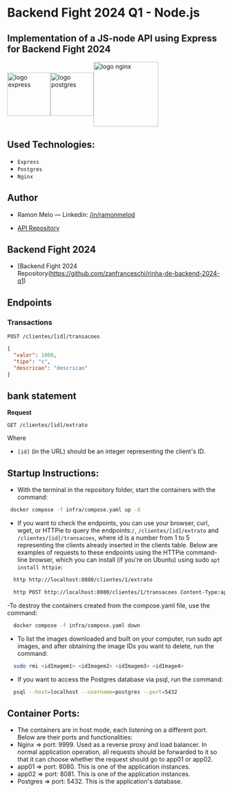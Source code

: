 # Backend Fight 2024 Q1 - Node.js

## Implementation of a JS-node API using Express for Backend Fight 2024

<div style="display: flex; align-items: center;">
  <img src="https://user-images.githubusercontent.com/25181517/183859966-a3462d8d-1bc7-4880-b353-e2cbed900ed6.png" alt="logo express" width="100" height="auto">
  <img src="https://upload.wikimedia.org/wikipedia/commons/2/29/Postgresql_elephant.svg" alt="logo postgres" width="100" height="auto">
 <img src="https://upload.wikimedia.org/wikipedia/commons/c/c5/Nginx_logo.svg" alt="logo nginx" width="150" height="auto">
</div>

## Used Technologies:

- `Express`
- `Postgres`
- `Nginx`

## Author

- Ramon Melo — Linkedin: [/in/ramonmelod](https://www.linkedin.com/in/ramonmelod/)

- [API Repository](https://github.com/Ramonmelod/rinha-de-backend-2024-q1-nodejs)

## Backend Fight 2024

- [Backend Fight 2024 Repository(https://github.com/zanfranceschi/rinha-de-backend-2024-q1)

## Endpoints

### Transactions

`POST /clientes/[id]/transacoes`

```json
{
  "valor": 1000,
  "tipo": "c",
  "descricao": "descricao"
}
```

## bank statement

**Request**

`GET /clientes/[id]/extrato`

Where

- `[id]` (in the URL) should be an integer representing the client's ID.

## Startup Instructions:

- With the terminal in the repository folder, start the containers with the command:
 
```sh
 docker compose -f infra/compose.yaml up -d
```
  
- If you want to check the endpoints, you can use your browser, curl, wget, or HTTPie to query the endpoints:`/`, `/clientes/[id]/extrato` and `/clientes/[id]/transacoes`,  where id is a number from 1 to 5 representing the clients already inserted in the clients table. Below are examples of requests to these endpoints using the HTTPie command-line browser, which you can install (if you're on Ubuntu) using sudo `apt install httpie`:
  
```sh
  http http://localhost:8080/clientes/1/extrato
```
```sh
  http POST http://localhost:8080/clientes/1/transacoes Content-Type:application/json <<< '{"valor": 500,"tipo" : "c","descricao": "Pix do nubank"}'
```
-To destroy the containers created from the compose.yaml file, use the command:

```sh
  docker compose -f infra/compose.yaml down
```

- To list the images downloaded and built on your computer, run sudo apt images, and after obtaining the image IDs you want to delete, run the command:
  
```sh
  sudo rmi <idImagem1> <idImagem2> <idImagem3> <idImage4>
```

- If you want to access the Postgres database via psql, run the command:
  
 ```sh  
   psql --host=localhost --username=postgres --port=5432
 ```

## Container Ports:

- The containers are in host mode, each listening on a different port. Below are their ports and functionalities:
- Nginx => port: 9999. Used as a reverse proxy and load balancer. In normal application operation, all requests should be forwarded to it so that it can choose whether the request should go to app01 or app02.
- app01 => port: 8080. This is one of the application instances.
- app02 => port: 8081. This is one of the application instances.
- Postgres => port: 5432. This is the application's database.
